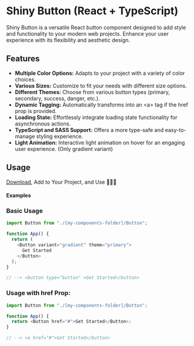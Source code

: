 # Shiny Button (React + TypeScript)

Shiny Button is a versatile React button component designed to add style and functionality to your modern web projects. Enhance your user experience with its flexibility and aesthetic design.

## Features

- **Multiple Color Options:** Adapts to your project with a variety of color choices.
- **Various Sizes:** Customize to fit your needs with different size options.
- **Different Themes:** Choose from various button types (primary, secondary, success, danger, etc.).
- **Dynamic Tagging:** Automatically transforms into an &lt;a&gt; tag if the href prop is provided.
- **Loading State:** Effortlessly integrate loading state functionality for asynchronous actions.
- **TypeScript and SASS Support:** Offers a more type-safe and easy-to-manage styling experience.
- **Light Animation:** Interactive light animation on hover for an engaging user experience. (Only gradient variant)

## Usage

[Download](https://github.com/yavuzyolbir/shiny-button/archive/refs/heads/main.zip), Add to Your Project, and Use 🤷🏻‍♂️

#### Examples

### Basic Usage

```javascript
import Button from "./[my-components-folder]/Button";

function App() {
  return (
    <Button variant="gradient" theme="primary">
      Get Started
    </Button>
  );
}

// --> <button type="button" >Get Started</button>
```

### Usage with href Prop:

```javascript
import Button from "./[my-components-folder]/Button";

function App() {
  return <Button href="#">Get Started</Button>;
}

// --> <a href="#">Get Started</button>
```

